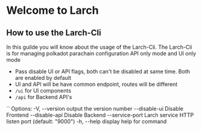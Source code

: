 # Welcome to Larch
## How to use the Larch-Cli
In this guilde you will know about the usage of the Larch-Cli. The Larch-Cli is for managing polkadot parachain configuration
API only mode and UI only mode
- Pass disable UI or API flags, both can't be disabled at same time. Both are enabled by default
- UI and API will be have common endpoint, routes will be different
- `/ui` for UI components
- `/api` for Backend API's 

``
Options:
  -V, --version          output the version number
  --disable-ui           Disable Frontend
  --disable-api          Disable Backend
  --service-port <port>  Larch service HTTP listen port (default: "9000")
  -h, --help             display help for command